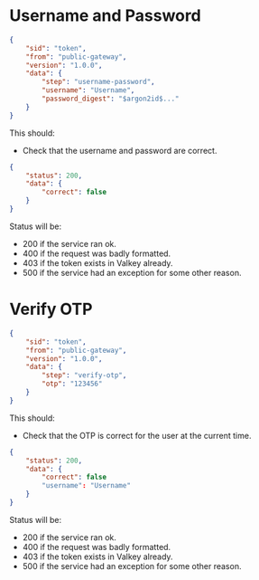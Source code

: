 # Username and Password
```json
{
    "sid": "token",
    "from": "public-gateway",
    "version": "1.0.0",
    "data": {
        "step": "username-password",
        "username": "Username",
        "password_digest": "$argon2id$..."
    }
}
```

This should:
- Check that the username and password are correct.

```json
{
    "status": 200,
    "data": {
        "correct": false
    }
}
```

Status will be:
- 200 if the service ran ok.
- 400 if the request was badly formatted.
- 403 if the token exists in Valkey already.
- 500 if the service had an exception for some other reason.

# Verify OTP
```json
{
    "sid": "token",
    "from": "public-gateway",
    "version": "1.0.0",
    "data": {
        "step": "verify-otp",
        "otp": "123456"
    }
}
```

This should:
- Check that the OTP is correct for the user at the current time.

```json
{
    "status": 200,
    "data": {
        "correct": false
        "username": "Username"
    }
}
```

Status will be:
- 200 if the service ran ok.
- 400 if the request was badly formatted.
- 403 if the token exists in Valkey already.
- 500 if the service had an exception for some other reason.
